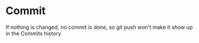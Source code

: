 # Commit

If nothing is changed, no commit is done, so git push won’t make it show up in the Commits history